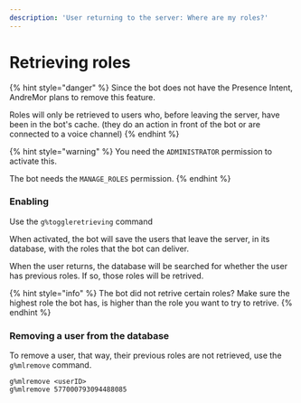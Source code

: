 ```yaml
---
description: 'User returning to the server: Where are my roles?'
---
```


# Retrieving roles

{% hint style="danger" %}
Since the bot does not have the Presence Intent, AndreMor plans to remove this feature.

Roles will only be retrieved to users who, before leaving the server, have been in the bot's cache. (they do an action in front of the bot or are connected to a voice channel)
{% endhint %}

{% hint style="warning" %}
You need the `ADMINISTRATOR` permission to activate this.

The bot needs the `MANAGE_ROLES` permission.
{% endhint %}

### Enabling

Use the `g%toggleretrieving` command

When activated, the bot will save the users that leave the server, in its database, with the roles that the bot can deliver.

When the user returns, the database will be searched for whether the user has previous roles. If so, those roles will be retrived.

{% hint style="info" %}
The bot did not retrive certain roles? Make sure the highest role the bot has, is higher than the role you want to try to retrive.
{% endhint %}

### Removing a user from the database

To remove a user, that way, their previous roles are not retrieved, use the `g%mlremove` command.

```
g%mlremove <userID>
g%mlremove 577000793094488085
```

